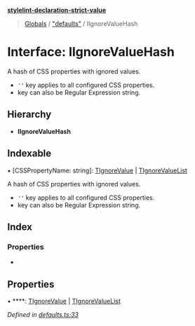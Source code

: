 **[stylelint-declaration-strict-value](../README.md)**

> [Globals](../README.md) / ["defaults"](../modules/_defaults_.md) / IIgnoreValueHash

# Interface: IIgnoreValueHash

A hash of CSS properties with ignored values.
- `''` key applies to all configured CSS properties.
- key can also be Regular Expression string.

## Hierarchy

* **IIgnoreValueHash**

## Indexable

▪ [CSSPropertyName: string]: [TIgnoreValue](../modules/_defaults_.md#tignorevalue) \| [TIgnoreValueList](../modules/_defaults_.md#tignorevaluelist)

A hash of CSS properties with ignored values.
- `''` key applies to all configured CSS properties.
- key can also be Regular Expression string.

## Index

### Properties

* [](_defaults_.iignorevaluehash.md#)

## Properties

•  ****: [TIgnoreValue](../modules/_defaults_.md#tignorevalue) \| [TIgnoreValueList](../modules/_defaults_.md#tignorevaluelist)

*Defined in [defaults.ts:33](https://github.com/AndyOGo/stylelint-declaration-strict-value/blob/f68286d/src/defaults.ts#L33)*
